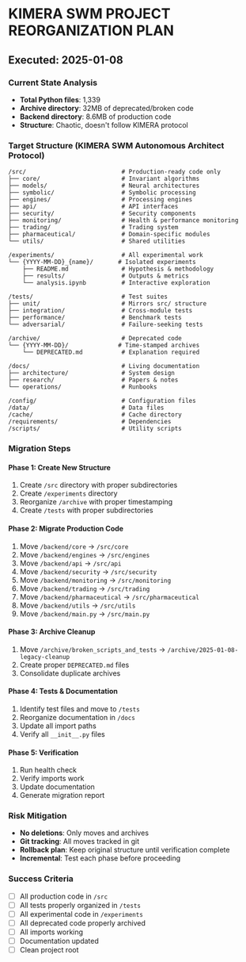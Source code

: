 # KIMERA SWM PROJECT REORGANIZATION PLAN
## Executed: 2025-01-08

### Current State Analysis
- **Total Python files**: 1,339
- **Archive directory**: 32MB of deprecated/broken code
- **Backend directory**: 8.6MB of production code
- **Structure**: Chaotic, doesn't follow KIMERA protocol

### Target Structure (KIMERA SWM Autonomous Architect Protocol)
```
/src/                           # Production-ready code only
├── core/                       # Invariant algorithms
├── models/                     # Neural architectures  
├── symbolic/                   # Symbolic processing
├── engines/                    # Processing engines
├── api/                        # API interfaces
├── security/                   # Security components
├── monitoring/                 # Health & performance monitoring
├── trading/                    # Trading system
├── pharmaceutical/             # Domain-specific modules
└── utils/                      # Shared utilities

/experiments/                   # All experimental work
└── {YYYY-MM-DD}_{name}/       # Isolated experiments
    ├── README.md               # Hypothesis & methodology
    ├── results/                # Outputs & metrics
    └── analysis.ipynb          # Interactive exploration

/tests/                         # Test suites
├── unit/                       # Mirrors src/ structure
├── integration/                # Cross-module tests
├── performance/                # Benchmark tests
└── adversarial/                # Failure-seeking tests

/archive/                       # Deprecated code
└── {YYYY-MM-DD}/              # Time-stamped archives
    └── DEPRECATED.md           # Explanation required

/docs/                          # Living documentation
├── architecture/               # System design
├── research/                   # Papers & notes
└── operations/                 # Runbooks

/config/                        # Configuration files
/data/                          # Data files
/cache/                         # Cache directory
/requirements/                  # Dependencies
/scripts/                       # Utility scripts
```

### Migration Steps

#### Phase 1: Create New Structure
1. Create `/src` directory with proper subdirectories
2. Create `/experiments` directory
3. Reorganize `/archive` with proper timestamping
4. Create `/tests` with proper subdirectories

#### Phase 2: Migrate Production Code
1. Move `/backend/core` → `/src/core`
2. Move `/backend/engines` → `/src/engines`  
3. Move `/backend/api` → `/src/api`
4. Move `/backend/security` → `/src/security`
5. Move `/backend/monitoring` → `/src/monitoring`
6. Move `/backend/trading` → `/src/trading`
7. Move `/backend/pharmaceutical` → `/src/pharmaceutical`
8. Move `/backend/utils` → `/src/utils`
9. Move `/backend/main.py` → `/src/main.py`

#### Phase 3: Archive Cleanup
1. Move `/archive/broken_scripts_and_tests` → `/archive/2025-01-08-legacy-cleanup`
2. Create proper `DEPRECATED.md` files
3. Consolidate duplicate archives

#### Phase 4: Tests & Documentation
1. Identify test files and move to `/tests`
2. Reorganize documentation in `/docs`
3. Update all import paths
4. Verify all `__init__.py` files

#### Phase 5: Verification
1. Run health check
2. Verify imports work
3. Update documentation
4. Generate migration report

### Risk Mitigation
- **No deletions**: Only moves and archives
- **Git tracking**: All moves tracked in git
- **Rollback plan**: Keep original structure until verification complete
- **Incremental**: Test each phase before proceeding

### Success Criteria
- [ ] All production code in `/src`
- [ ] All tests properly organized in `/tests`
- [ ] All experimental code in `/experiments`
- [ ] All deprecated code properly archived
- [ ] All imports working
- [ ] Documentation updated
- [ ] Clean project root 